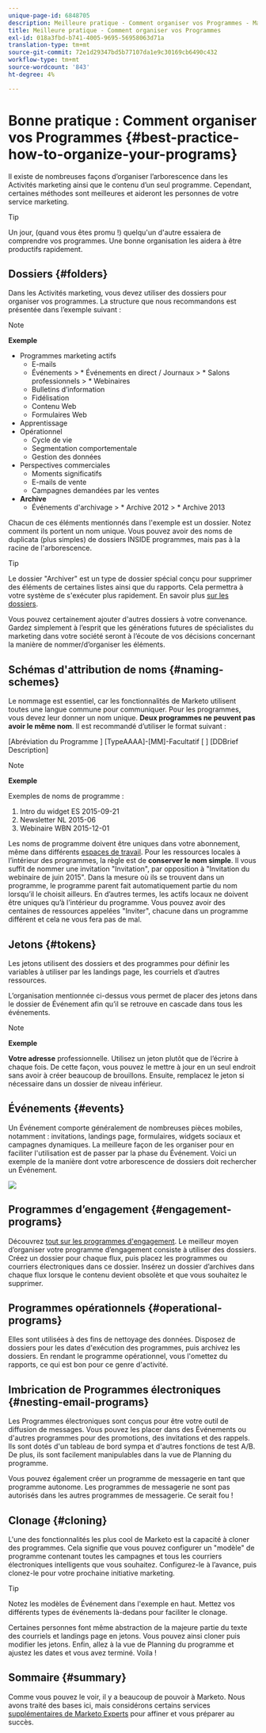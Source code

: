 ```yaml
---
unique-page-id: 6848705
description: Meilleure pratique - Comment organiser vos Programmes - Marketo Docs - Documentation du produit
title: Meilleure pratique - Comment organiser vos Programmes
exl-id: 018a3fbd-b741-4005-9695-56958063d71a
translation-type: tm+mt
source-git-commit: 72e1d29347bd5b77107da1e9c30169cb6490c432
workflow-type: tm+mt
source-wordcount: '843'
ht-degree: 4%

---
```


# Bonne pratique : Comment organiser vos Programmes {#best-practice-how-to-organize-your-programs}

Il existe de nombreuses façons d’organiser l’arborescence dans les Activités marketing ainsi que le contenu d’un seul programme. Cependant, certaines méthodes sont meilleures et aideront les personnes de votre service marketing.

>[!TIP]
>
>Un jour, (quand vous êtes promu !) quelqu&#39;un d&#39;autre essaiera de comprendre vos programmes. Une bonne organisation les aidera à être productifs rapidement.

## Dossiers {#folders}

Dans les Activités marketing, vous devez utiliser des dossiers pour organiser vos programmes. La structure que nous recommandons est présentée dans l’exemple suivant :

>[!NOTE]
>
>**Exemple**
>
>* Programmes marketing actifs
   >   * E-mails
   >   * Événements
      >      * Événements en direct / Journaux
      >      * Salons professionnels
      >      * Webinaires
   >   * Bulletins d’information
   >   * Fidélisation
   >   * Contenu Web
   >   * Formulaires Web
>* Apprentissage
>* Opérationnel
   >   * Cycle de vie
   >   * Segmentation comportementale
   >   * Gestion des données
>* Perspectives commerciales
   >   * Moments significatifs
   >   * E-mails de vente
   >   * Campagnes demandées par les ventes
>* **Archive**
   >   * Événements d&#39;archivage
      >      * Archive 2012
      >      * Archive 2013


Chacun de ces éléments mentionnés dans l&#39;exemple est un dossier. Notez comment ils portent un nom unique. Vous pouvez avoir des noms de duplicata (plus simples) de dossiers INSIDE programmes, mais pas à la racine de l&#39;arborescence.

>[!TIP]
>
>Le dossier &quot;Archiver&quot; est un type de dossier spécial conçu pour supprimer des éléments de certaines listes ainsi que du rapports. Cela permettra à votre système de s&#39;exécuter plus rapidement. En savoir plus [sur les dossiers](/help/marketo/product-docs/core-marketo-concepts/miscellaneous/understanding-folders.md).

Vous pouvez certainement ajouter d&#39;autres dossiers à votre convenance. Gardez simplement à l’esprit que les générations futures de spécialistes du marketing dans votre société seront à l’écoute de vos décisions concernant la manière de nommer/d’organiser les éléments.

## Schémas d&#39;attribution de noms {#naming-schemes}

Le nommage est essentiel, car les fonctionnalités de Marketo utilisent toutes une langue commune pour communiquer. Pour les programmes, vous devez leur donner un nom unique. **Deux programmes ne peuvent pas avoir le même nom**. Il est recommandé d’utiliser le format suivant :

[Abréviation du Programme ] [TypeAAAA]-[MM]-Facultatif [ ] [DDBrief Description]

>[!NOTE]
>
>**Exemple**
>
>Exemples de noms de programme :
>
>1. Intro du widget ES 2015-09-21
>1. Newsletter NL 2015-06
>1. Webinaire WBN 2015-12-01


Les noms de programme doivent être uniques dans votre abonnement, même dans différents [espaces de travail](/help/marketo/product-docs/administration/workspaces-and-person-partitions/understanding-workspaces-and-person-partitions.md).  Pour les ressources locales à l’intérieur des programmes, la règle est de **conserver le nom simple**. Il vous suffit de nommer une invitation &quot;Invitation&quot;, par opposition à &quot;Invitation du webinaire de juin 2015&quot;. Dans la mesure où ils se trouvent dans un programme, le programme parent fait automatiquement partie du nom lorsqu’il le choisit ailleurs. En d’autres termes, les actifs locaux ne doivent être uniques qu’à l’intérieur du programme. Vous pouvez avoir des centaines de ressources appelées &quot;Inviter&quot;, chacune dans un programme différent et cela ne vous fera pas de mal.

## Jetons {#tokens}

Les jetons utilisent des dossiers et des programmes pour définir les variables à utiliser par les landings page, les courriels et d’autres ressources.

L’organisation mentionnée ci-dessus vous permet de placer des jetons dans le dossier de Événement afin qu’il se retrouve en cascade dans tous les événements.

>[!NOTE]
>
>**Exemple**
>
>**Votre adresse** professionnelle. Utilisez un jeton plutôt que de l’écrire à chaque fois. De cette façon, vous pouvez le mettre à jour en un seul endroit sans avoir à créer beaucoup de brouillons. Ensuite, remplacez le jeton si nécessaire dans un dossier de niveau inférieur.

## Événements {#events}

Un Événement comporte généralement de nombreuses pièces mobiles, notamment : invitations, landings page, formulaires, widgets sociaux et campagnes dynamiques. La meilleure façon de les organiser pour en faciliter l&#39;utilisation est de passer par la phase du Événement. Voici un exemple de la manière dont votre arborescence de dossiers doit rechercher un Événement.

![](assets/capture.png)

## Programmes d’engagement {#engagement-programs}

Découvrez [tout sur les programmes d&#39;engagement](/help/marketo/product-docs/email-marketing/drip-nurturing/creating-an-engagement-program/understanding-engagement-programs.md). Le meilleur moyen d’organiser votre programme d’engagement consiste à utiliser des dossiers. Créez un dossier pour chaque flux, puis placez les programmes ou courriers électroniques dans ce dossier. Insérez un dossier d’archives dans chaque flux lorsque le contenu devient obsolète et que vous souhaitez le supprimer.

## Programmes opérationnels {#operational-programs}

Elles sont utilisées à des fins de nettoyage des données. Disposez de dossiers pour les dates d&#39;exécution des programmes, puis archivez les dossiers. En rendant le programme opérationnel, vous l&#39;omettez du rapports, ce qui est bon pour ce genre d&#39;activité.

## Imbrication de Programmes électroniques {#nesting-email-programs}

Les Programmes électroniques sont conçus pour être votre outil de diffusion de messages. Vous pouvez les placer dans des Événements ou d&#39;autres programmes pour des promotions, des invitations et des rappels. Ils sont dotés d&#39;un tableau de bord sympa et d&#39;autres fonctions de test A/B. De plus, ils sont facilement manipulables dans la vue de Planning du programme.

Vous pouvez également créer un programme de messagerie en tant que programme autonome. Les programmes de messagerie ne sont pas autorisés dans les autres programmes de messagerie. Ce serait fou !

## Clonage {#cloning}

L&#39;une des fonctionnalités les plus cool de Marketo est la capacité à cloner des programmes. Cela signifie que vous pouvez configurer un &quot;modèle&quot; de programme contenant toutes les campagnes et tous les courriers électroniques intelligents que vous souhaitez. Configurez-le à l’avance, puis clonez-le pour votre prochaine initiative marketing.

>[!TIP]
>
>Notez les modèles de Événement dans l&#39;exemple en haut. Mettez vos différents types de événements là-dedans pour faciliter le clonage.

Certaines personnes font même abstraction de la majeure partie du texte des courriels et landings page en jetons. Vous pouvez ainsi cloner puis modifier les jetons. Enfin, allez à la vue de Planning du programme et ajustez les dates et vous avez terminé. Voila !

## Sommaire {#summary}

Comme vous pouvez le voir, il y a beaucoup de pouvoir à Marketo. Nous avons traité des bases ici, mais considérons certains services [supplémentaires de Marketo Experts](https://www.marketo.com/services/) pour affiner et vous préparer au succès.
